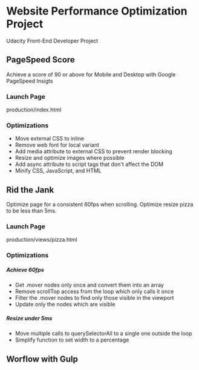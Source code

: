 # Website Performance Optimization Project

Udacity Front-End Developer Project

## PageSpeed Score

Achieve a score of 90 or above for Mobile and Desktop with Google PageSpeed Insigts

### Launch Page

production/index.html

### Optimizations

* Move external CSS to inline
* Remove web font for local variant
* Add media attribute to external CSS to prevent render blocking
* Resize and optimize images where possible
* Add async attribute to script tags that don't affect the DOM
* Minify CSS, JavaScript, and HTML

## Rid the Jank

Optimize page for a consistent 60fps when scrolling. Optimize resize pizza to be less than 5ms.

### Launch Page

production/views/pizza.html

### Optimizations

##### Achieve 60fps

* Get .mover nodes only once and convert them into an array
* Remove scrollTop access from the loop which only calls it once
* Filter the .mover nodes to find only those visible in the viewport
* Update only the nodes which are visible

##### Resize under 5ms

* Move multiple calls to querySelectorAll to a single one outside the loop
* Simplify function to set width to a percentage

## Worflow with Gulp